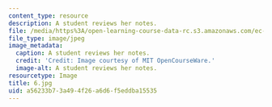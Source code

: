 ```yaml
---
content_type: resource
description: A student reviews her notes.
file: /media/https%3A/open-learning-course-data-rc.s3.amazonaws.com/ec-s06-practical-electronics-fall-2004/a56233b73a494f26a6d6f5eddba15535_6.jpg
file_type: image/jpeg
image_metadata:
  caption: A student reviews her notes.
  credit: 'Credit: Image courtesy of MIT OpenCourseWare.'
  image-alt: A student reviews her notes.
resourcetype: Image
title: 6.jpg
uid: a56233b7-3a49-4f26-a6d6-f5eddba15535
---
```

